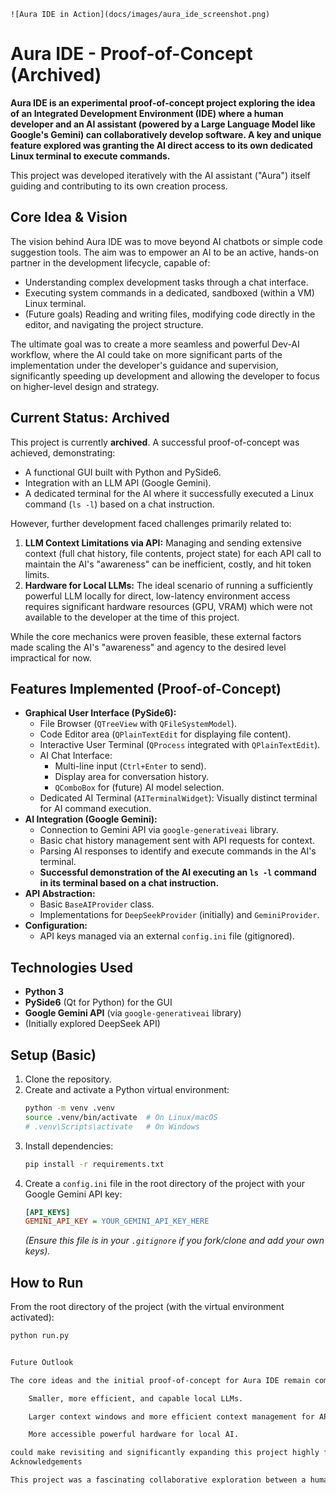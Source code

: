 `![Aura IDE in Action](docs/images/aura_ide_screenshot.png)`

# Aura IDE - Proof-of-Concept (Archived)

**Aura IDE is an experimental proof-of-concept project exploring the idea of an Integrated Development Environment (IDE) where a human developer and an AI assistant (powered by a Large Language Model like Google's Gemini) can collaboratively develop software. A key and unique feature explored was granting the AI direct access to its own dedicated Linux terminal to execute commands.**

This project was developed iteratively with the AI assistant ("Aura") itself guiding and contributing to its own creation process.

## Core Idea & Vision

The vision behind Aura IDE was to move beyond AI chatbots or simple code suggestion tools. The aim was to empower an AI to be an active, hands-on partner in the development lifecycle, capable of:

*   Understanding complex development tasks through a chat interface.
*   Executing system commands in a dedicated, sandboxed (within a VM) Linux terminal.
*   (Future goals) Reading and writing files, modifying code directly in the editor, and navigating the project structure.

The ultimate goal was to create a more seamless and powerful Dev-AI workflow, where the AI could take on more significant parts of the implementation under the developer's guidance and supervision, significantly speeding up development and allowing the developer to focus on higher-level design and strategy.

## Current Status: Archived

This project is currently **archived**. A successful proof-of-concept was achieved, demonstrating:

*   A functional GUI built with Python and PySide6.
*   Integration with an LLM API (Google Gemini).
*   A dedicated terminal for the AI where it successfully executed a Linux command (`ls -l`) based on a chat instruction.

However, further development faced challenges primarily related to:

1.  **LLM Context Limitations via API:** Managing and sending extensive context (full chat history, file contents, project state) for each API call to maintain the AI's "awareness" can be inefficient, costly, and hit token limits.
2.  **Hardware for Local LLMs:** The ideal scenario of running a sufficiently powerful LLM locally for direct, low-latency environment access requires significant hardware resources (GPU, VRAM) which were not available to the developer at the time of this project.

While the core mechanics were proven feasible, these external factors made scaling the AI's "awareness" and agency to the desired level impractical for now.

## Features Implemented (Proof-of-Concept)

*   **Graphical User Interface (PySide6):**
    *   File Browser (`QTreeView` with `QFileSystemModel`).
    *   Code Editor area (`QPlainTextEdit` for displaying file content).
    *   Interactive User Terminal (`QProcess` integrated with `QPlainTextEdit`).
    *   AI Chat Interface:
        *   Multi-line input (`Ctrl+Enter` to send).
        *   Display area for conversation history.
        *   `QComboBox` for (future) AI model selection.
    *   Dedicated AI Terminal (`AITerminalWidget`): Visually distinct terminal for AI command execution.
*   **AI Integration (Google Gemini):**
    *   Connection to Gemini API via `google-generativeai` library.
    *   Basic chat history management sent with API requests for context.
    *   Parsing AI responses to identify and execute commands in the AI's terminal.
    *   **Successful demonstration of the AI executing an `ls -l` command in its terminal based on a chat instruction.**
*   **API Abstraction:**
    *   Basic `BaseAIProvider` class.
    *   Implementations for `DeepSeekProvider` (initially) and `GeminiProvider`.
*   **Configuration:**
    *   API keys managed via an external `config.ini` file (gitignored).

## Technologies Used

*   **Python 3**
*   **PySide6** (Qt for Python) for the GUI
*   **Google Gemini API** (via `google-generativeai` library)
*   (Initially explored DeepSeek API)

## Setup (Basic)

1.  Clone the repository.
2.  Create and activate a Python virtual environment:
    ```bash
    python -m venv .venv
    source .venv/bin/activate  # On Linux/macOS
    # .venv\Scripts\activate   # On Windows
    ```
3.  Install dependencies:
    ```bash
    pip install -r requirements.txt
    ```
4.  Create a `config.ini` file in the root directory of the project with your Google Gemini API key:
    ```ini
    [API_KEYS]
    GEMINI_API_KEY = YOUR_GEMINI_API_KEY_HERE
    ```
    *(Ensure this file is in your `.gitignore` if you fork/clone and add your own keys).*

## How to Run

From the root directory of the project (with the virtual environment activated):
```bash
python run.py


Future Outlook

The core ideas and the initial proof-of-concept for Aura IDE remain compelling. Future advancements in:

    Smaller, more efficient, and capable local LLMs.

    Larger context windows and more efficient context management for APIs.

    More accessible powerful hardware for local AI.

could make revisiting and significantly expanding this project highly feasible. The concept of an AI with direct, supervised agency within a development environment holds immense potential for the future of software development.
Acknowledgements

This project was a fascinating collaborative exploration between a human developer and "Aura" (an instance of Google's Gemini, acting as an AI development partner). The iterative process of ideation, design, coding, and debugging was a key part of the journey and learning experience.